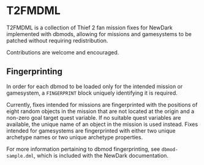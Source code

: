 # T2FMDML
T2FMDML is a collection of Thief 2 fan mission fixes for NewDark implemented with dbmods, allowing for missions and gamesystems to be patched without requiring redistribution.

Contributions are welcome and encouraged.

## Fingerprinting
In order for each dbmod to be loaded only for the intended mission or gamesystem, a `FINGERPRINT` block uniquely identifying it is required.

Currently, fixes intended for missions are fingerprinted with the positions of eight random objects in the mission that are not located at the origin and a non-zero goal target quest variable.
If no suitable quest variables are available, the unique name of an object in the mission is used instead.
Fixes intended for gamesystems are fingerprinted with either two unique archetype names or two unique archetype properties.

For more information pertaining to dbmod fingerprinting, see `dbmod-sample.dml`, which is included with the NewDark documentation.
